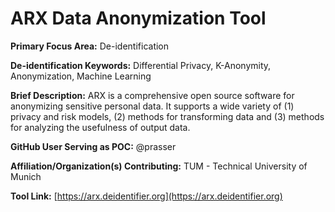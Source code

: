 # ARX Data Anonymization Tool

**Primary Focus Area:** De-identification

**De-identification Keywords:** Differential Privacy, K-Anonymity, Anonymization, Machine Learning

**Brief Description:** ARX is a comprehensive open source software for anonymizing sensitive personal data. It supports a wide variety of (1) privacy and risk models, (2) methods for transforming data and (3) methods for analyzing the usefulness of output data.

**GitHub User Serving as POC:** @prasser

**Affiliation/Organization(s) Contributing:** TUM - Technical University of Munich

**Tool Link:** [https://arx.deidentifier.org](https://arx.deidentifier.org)
